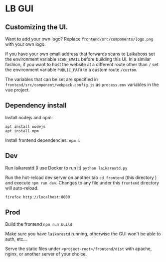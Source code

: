 # LB GUI

## Customizing the UI.
Want to add your own logo? Replace `frontend/src/components/logo.png` with your own logo.

If you have your own email address that forwards scans to Laikaboss set the environment variable `SCAN_EMAIL` before building this UI.
In a similar fashion, if you want to host the website at a different route other than `/` set the environment variable `PUBLIC_PATH` to a custom route `/custom`.

The variables that can be set are specified in `frontend/src/component/webpack.config.js` as `process.env` variables in the vue project.



## Dependency install
Install nodejs and npm:
```
apt install nodejs
apt install npm
```

Install frontend dependencies: `npm i`

## Dev 
Run laikarestd (I use Docker to run it) `python laikarestd.py`

Run the hot-reload dev server on another tab `cd frontend` (this directory ) and execute `npm run dev`. Changes to any 
file under this `frontend` directory will auto-reload.

`firefox http://localhost:8000`

## Prod
Build the frontend `npm run build`

Make sure you have `laikarestd` running, otherwise the GUI won't be able to auth, etc...

Serve the static files under `<project-root>/frontend/dist` with apache, nginx, or another server of your choice.
